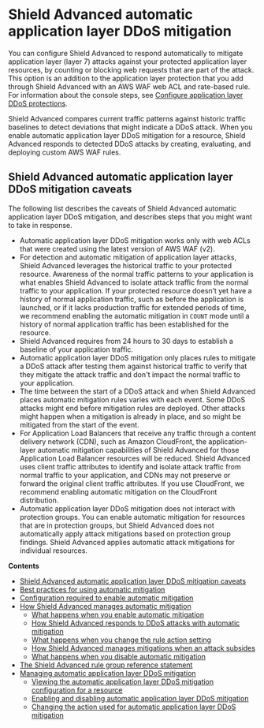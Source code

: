 # Shield Advanced automatic application layer DDoS mitigation<a name="ddos-automatic-app-layer-response"></a>

You can configure Shield Advanced to respond automatically to mitigate application layer \(layer 7\) attacks against your protected application layer resources, by counting or blocking web requests that are part of the attack\. This option is an addition to the application layer protection that you add through Shield Advanced with an AWS WAF web ACL and rate\-based rule\. For information about the console steps, see [Configure application layer DDoS protections](ddos-manage-protected-resources.md#configure-app-layer-protection)\.

Shield Advanced compares current traffic patterns against historic traffic baselines to detect deviations that might indicate a DDoS attack\. When you enable automatic application layer DDoS mitigation for a resource, Shield Advanced responds to detected DDoS attacks by creating, evaluating, and deploying custom AWS WAF rules\. 

## Shield Advanced automatic application layer DDoS mitigation caveats<a name="ddos-automatic-app-layer-response-caveats"></a>

The following list describes the caveats of Shield Advanced automatic application layer DDoS mitigation, and describes steps that you might want to take in response\.
+ Automatic application layer DDoS mitigation works only with web ACLs that were created using the latest version of AWS WAF \(v2\)\. 
+ For detection and automatic mitigation of application layer attacks, Shield Advanced leverages the historical traffic to your protected resource\. Awareness of the normal traffic patterns to your application is what enables Shield Advanced to isolate attack traffic from the normal traffic to your application\. If your protected resource doesn’t yet have a history of normal application traffic, such as before the application is launched, or if it lacks production traffic for extended periods of time, we recommend enabling the automatic mitigation in `COUNT` mode until a history of normal application traffic has been established for the resource\.
+ Shield Advanced requires from 24 hours to 30 days to establish a baseline of your application traffic\. 
+ Automatic application layer DDoS mitigation only places rules to mitigate a DDoS attack after testing them against historical traffic to verify that they mitigate the attack traffic and don't impact the normal traffic to your application\.
+ The time between the start of a DDoS attack and when Shield Advanced places automatic mitigation rules varies with each event\. Some DDoS attacks might end before mitigation rules are deployed\. Other attacks might happen when a mitigation is already in place, and so might be mitigated from the start of the event\.
+ For Application Load Balancers that receive any traffic through a content delivery network \(CDN\), such as Amazon CloudFront, the application\-layer automatic mitigation capabilities of Shield Advanced for those Application Load Balancer resources will be reduced\. Shield Advanced uses client traffic attributes to identify and isolate attack traffic from normal traffic to your application, and CDNs may not preserve or forward the original client traffic attributes\. If you use CloudFront, we recommend enabling automatic mitigation on the CloudFront distribution\.
+ Automatic application layer DDoS mitigation does not interact with protection groups\. You can enable automatic mitigation for resources that are in protection groups, but Shield Advanced does not automatically apply attack mitigations based on protection group findings\. Shield Advanced applies automatic attack mitigations for individual resources\.

**Contents**
+ [Shield Advanced automatic application layer DDoS mitigation caveats](#ddos-automatic-app-layer-response-caveats)
+ [Best practices for using automatic mitigation](ddos-automatic-app-layer-response-bp.md)
+ [Configuration required to enable automatic mitigation](ddos-automatic-app-layer-response-config.md)
+ [How Shield Advanced manages automatic mitigation](ddos-automatic-app-layer-response-behavior.md)
  + [What happens when you enable automatic mitigation](ddos-automatic-app-layer-response-behavior.md#ddos-automatic-app-layer-response-enable)
  + [How Shield Advanced responds to DDoS attacks with automatic mitigation](ddos-automatic-app-layer-response-behavior.md#ddos-automatic-app-layer-response-ddos-attack)
  + [What happens when you change the rule action setting](ddos-automatic-app-layer-response-behavior.md#ddos-automatic-app-layer-response-change-action)
  + [How Shield Advanced manages mitigations when an attack subsides](ddos-automatic-app-layer-response-behavior.md#ddos-automatic-app-layer-response-after-attack)
  + [What happens when you disable automatic mitigation](ddos-automatic-app-layer-response-behavior.md#ddos-automatic-app-layer-response-disable)
+ [The Shield Advanced rule group reference statement](ddos-automatic-app-layer-response-rg.md)
+ [Managing automatic application layer DDoS mitigation](manage-automatic-app-layer-response.md)
  + [Viewing the automatic application layer DDoS mitigation configuration for a resource](manage-automatic-app-layer-response.md#view-automatic-app-layer-response-configuration)
  + [Enabling and disabling automatic application layer DDoS mitigation](manage-automatic-app-layer-response.md#enable-disable-automatic-app-layer-response)
  + [Changing the action used for automatic application layer DDoS mitigation](manage-automatic-app-layer-response.md#change-action-of-automatic-app-layer-response)